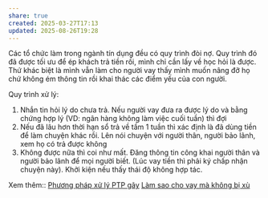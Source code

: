 ```yaml
---
share: true
created: 2025-03-27T17:13
updated: 2025-08-26T19:28
---
```

Các tổ chức làm trong ngành tín dụng đều có quy trình đòi nợ. Quy trình đó đã được tối ưu để ép khách trả tiền rồi, mình chỉ cần lấy về học hỏi là được. Thứ khác biệt là mình vẫn làm cho người vay thấy mình muốn nâng đỡ họ chứ không ém thông tin rồi khai thác các điểm yếu của con người.

Quy trình xử lý:
1. Nhắn tin hỏi lý do chưa trả. Nếu người vay đưa ra được lý do và bằng  chứng hợp lý (VD: ngân hàng không làm việc cuối tuần) thì đợi
2. Nếu đã lâu hơn thời hạn sổ trả về tầm 1 tuần thì xác định là đã dùng tiền để làm chuyện khác rồi. Lên nói chuyện với người thân, người bảo lãnh, xem họ có trả được không
3. Không được nữa thì coi như mất. Đăng thông tin công khai người thân và người bảo lãnh để mọi người biết. (Lúc vay tiền thì phải ký chấp nhận chuyện này). Khởi kiện nếu thấy thái độ không hợp tác.

Xem thêm:: [Phương pháp xử lý PTP gãy](../../../%F0%9F%93%9CT%C3%A0i%20nguy%C3%AAn/T%C3%ACnh%20h%C3%ACnh%20%E1%BB%9F%20Vi%E1%BB%87t%20Nam/L%C4%A9nh%20v%E1%BB%B1c%20c%E1%BB%A5%20th%E1%BB%83/T%E1%BB%95%20ch%E1%BB%A9c%20t%C3%ADn%20d%E1%BB%A5ng/T%E1%BB%95%20ch%E1%BB%A9c%20t%C3%ADn%20d%E1%BB%A5ng%20phi%20ng%C3%A2n%20h%C3%A0ng/C%C3%B4ng%20ty%20t%C3%A0i%20ch%C3%ADnh%20ti%C3%AAu%20d%C3%B9ng/FE%20Credit/Ph%C6%B0%C6%A1ng%20ph%C3%A1p%20x%E1%BB%AD%20l%C3%BD%20PTP%20g%C3%A3y.md)
[Làm sao cho vay mà không bị xù](./L%C3%A0m%20sao%20cho%20vay%20m%C3%A0%20kh%C3%B4ng%20b%E1%BB%8B%20x%C3%B9.md)